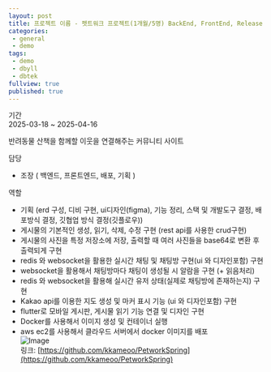 ```yaml
---
layout: post
title: 프로젝트 이름 - 펫트워크 프로젝트(1개월/5명) BackEnd, FrontEnd, Release
categories: 
 - general
 - demo
tags:
 - demo
 - dbyll
 - dbtek
fullview: true
published: true
---
```

기간  
2025-03-18 ~ 2025-04-16  

반려동물 산책을 함께할 이웃을 연결해주는 커뮤니티 사이트

담당
- 조장 ( 백엔드, 프론트엔드, 배포, 기획 )

역할  
- 기획 (erd 구성, 디비 구현, ui디자인(figma), 기능 정리, 스택 및 개발도구 결정, 배포방식 결정, 깃협업 방식 결정(깃플로우))  
- 게시물의 기본적인 생성, 읽기, 삭제, 수정 구현 (rest api를 사용한 crud구현) 
- 게시물의 사진을 특정 저장소에 저장, 출력할 때 여러 사진들을 base64로 변환 후 출력되게 구현  
- redis 와 websocket을 활용한 실시간 채팅 및 채팅방 구현(ui 와 디자인포함) 구현
- websocket을 활용해서 채팅방마다 채팅이 생성될 시 알람을 구현 (+ 읽음처리)  
- redis 와 websocket을 활용해 실시간 유저 상태(실제로 채팅방에 존재하는지) 구현  
- Kakao api를 이용한 지도 생성 및 마커 표시 기능 (ui 와 디자인포함) 구현  
- flutter로 모바일 게시판, 게시물 읽기 기능 연결 및 디자인 구현  
- Docker를 사용해서 이미지 생성 및 컨테이너 실행  
- aws ec2를 사용해서 클라우드 서버에서 docker 이미지를 배포     
![Image](https://github.com/user-attachments/assets/fcbfd3d9-7651-4bcd-a9d2-a8548b8660e2)     
링크: [https://github.com/kkameoo/PetworkSpring](https://github.com/kkameoo/PetworkSpring)
